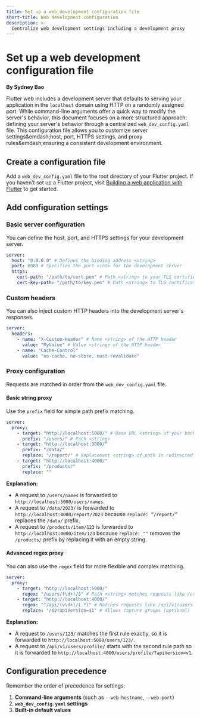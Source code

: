 ```yaml
---
title: Set up a web development configuration file
short-title: Web development configuration
description: >-
  Centralize web development settings including a development proxy
---
```


# Set up a web development configuration file
**By Sydney Bao**

Flutter web includes a development server that defaults to
serving your application in the `localhost` domain using HTTP
on a randomly assigned port. While command-line arguments offer
a quick way to modify the server's behavior,
this document focuses on a more structured approach:
defining your server's behavior through a centralized `web_dev_config.yaml` file.
This configuration file allows you to
customize server settings&emdash;host, port, HTTPS settings, and
proxy rules&emdash;ensuring a consistent development environment.

## Create a configuration file

Add a `web_dev_config.yaml` file to the root directory of your Flutter project.
If you haven't set up a Flutter project,
visit [Building a web application with Flutter][] to get started.

[Building a web application with Flutter]: /platform-integration/web/building

## Add configuration settings

### Basic server configuration

You can define the host, port, and HTTPS settings for your development server.

```yaml title="web_dev_config.yaml"
server:
  host: "0.0.0.0" # Defines the binding address <string>
  port: 8080 # Specifies the port <int> for the development server
  https: 
    cert-path: "/path/to/cert.pem" # Path <string> to your TLS certificate
    cert-key-path: "/path/to/key.pem" # Path <string> to TLS certificate key
```

### Custom headers

You can also inject custom HTTP headers into the development server's responses.

```yaml title="web_dev_config.yaml"
server:
  headers:
    - name: "X-Custom-Header" # Name <string> of the HTTP header
      value: "MyValue" # Value <string> of the HTTP header
    - name: "Cache-Control"
      value: "no-cache, no-store, must-revalidate"
```

### Proxy configuration

Requests are matched in order from the `web_dev_config.yaml` file.

#### Basic string proxy

Use the `prefix` field for simple path prefix matching.

```yaml title="web_dev_config.yaml"
server:
  proxy:
    - target: "http://localhost:5000/" # Base URL <string> of your backend
      prefix: "/users/" # Path <string>
    - target: "http://localhost:3000/"
      prefix: "/data/"
      replace: "/report/" # Replacement <string> of path in redirected URL (optional)
    - target: "http://localhost:4000/"
      prefix: "/products/"
      replace: ""
```

**Explanation:**

*   A request to `/users/names` is
    forwarded to `http://localhost:5000/users/names`.
*   A request to `/data/2023/` is
    forwarded to `http://localhost:4000/report/2023`
    because `replace: “/report/”` replaces the `/data/` prefix.
*   A request to `/products/item/123` is
    forwarded to `http://localhost:4000/item/123` because `replace: ""`
    removes the `/products/` prefix by replacing it with an empty string.

#### Advanced regex proxy

You can also use the `regex` field for more flexible and complex matching.

```yaml title="web_dev_config.yaml"
server:
  proxy:
    - target: "http://localhost:5000/"
      regex: "/users/(\d+)/$" # Path <string> matches requests like /users/123/
    - target: "http://localhost:4000/"
      regex: "^/api/(v\d+)/(.*)" # Matches requests like /api/v1/users
      replace: "/$2?apiVersion=$1" # Allows capture groups (optional)
```

**Explanation:**

*   A request to `/users/123/` matches the first rule exactly,
    so it is forwarded to `http://localhost:5000/users/123/`.
*   A request to `/api/v1/users/profile/` starts with the second rule path
    so it is forwarded to `http://localhost:4000/users/profile/?apiVersion=v1`.

## Configuration precedence

Remember the order of precedence for settings:

1. **Command-line arguments** (such as `--web-hostname`, `--web-port`)
2. **`web_dev_config.yaml` settings**
3. **Built-in default values**
